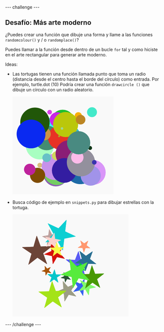 \--- challenge \---

## Desafío: Más arte moderno

¿Puedes crear una función que dibuje una forma y llame a las funciones `randomcolour()` y / o `randomplace()`?

Puedes llamar a la función desde dentro de un bucle `for` tal y como hiciste en el arte rectangular para generar arte moderno.

Ideas:

- Las tortugas tienen una función llamada punto que toma un radio (distancia desde el centro hasta el borde del círculo) como entrada. Por ejemplo, turtle.dot (10) Podría crear una función `drawcircle ()` que dibuje un círculo con un radio aleatorio.
    
    ![captura de pantalla](images/modern-circles.png)

- Busca código de ejemplo en `snippets.py` para dibujar estrellas con la tortuga.
    
    ![captura de pantalla](images/modern-stars.png)

\--- /challenge \---